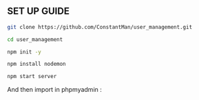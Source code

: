 ## SET UP GUIDE


```sh
git clone https://github.com/ConstantMan/user_management.git
```
```sh
cd user_management
```
```sh
npm init -y
```
```sh
npm install nodemon
```
```sh
npm start server
```

And then import in phpmyadmin : 
